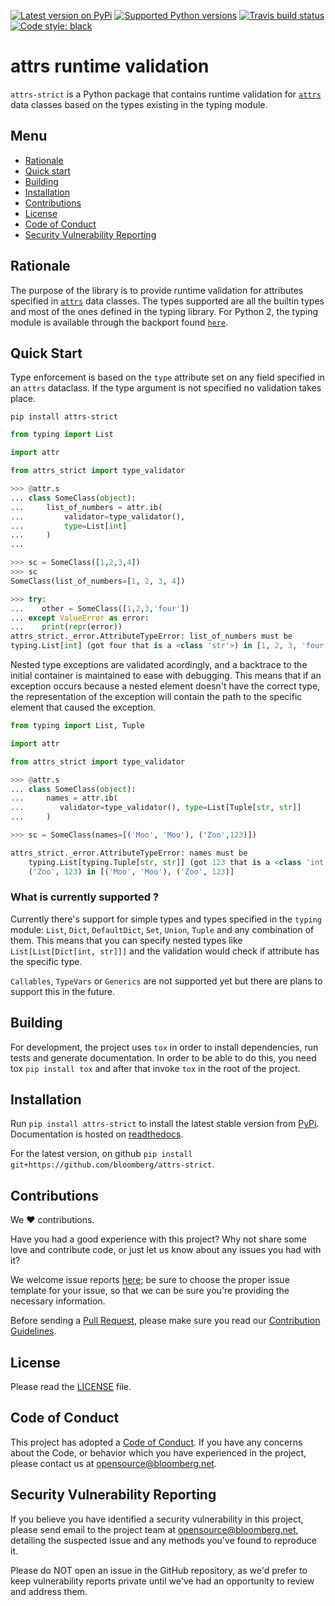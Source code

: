 <!-- begin -->
[![Latest version on
PyPi](https://badge.fury.io/py/attrs-strict.svg)](https://badge.fury.io/py/attrs-strict)
[![Supported Python
versions](https://img.shields.io/pypi/pyversions/attrs-strict.svg)](https://pypi.org/project/attrs-strict/)
[![Travis build
status](https://travis-ci.com/bloomberg/attrs-strict.svg?branch=master)](https://travis-ci.com/bloomberg/attrs-strict.svg?branch=master)
[![Code style:
black](https://img.shields.io/badge/code%20style-black-000000.svg)](https://github.com/psf/black)
# attrs runtime validation

`attrs-strict` is a Python package that contains runtime validation for [`attrs`]((https://github.com/python-attrs/attrs)) data classes based on the types existing in the typing module.

<!-- end -->
## Menu

- [Rationale](#rationale)
- [Quick start](#quick-start)
- [Building](#building)
- [Installation](#installation)
- [Contributions](#contributions)
- [License](#license)
- [Code of Conduct](#code-of-conduct)
- [Security Vulnerability Reporting](#security-vulnerability-reporting)

<!-- begin -->
## Rationale
The purpose of the library is to provide runtime validation for attributes specified in
[`attrs`](https://www.attrs.org/en/stable/) data classes. The types supported are all the builtin
types and most of the ones defined in the typing library. For Python 2, the typing module is
available through the backport found [`here`](https://pypi.org/project/typing/).

## Quick Start
Type enforcement is based on the `type` attribute set on any field specified in an `attrs` dataclass. If the type argument is not specified no validation takes place.

`pip install attrs-strict`

```python
from typing import List

import attr

from attrs_strict import type_validator

>>> @attr.s
... class SomeClass(object):
...     list_of_numbers = attr.ib(
...         validator=type_validator(),
...         type=List[int]
...     )
...

>>> sc = SomeClass([1,2,3,4])
>>> sc
SomeClass(list_of_numbers=[1, 2, 3, 4])

>>> try:
...    other = SomeClass([1,2,3,'four'])
... except ValueError as error:
...    print(repr(error))
attrs_strict._error.AttributeTypeError: list_of_numbers must be
typing.List[int] (got four that is a <class 'str'>) in [1, 2, 3, 'four']
```

Nested type exceptions are validated acordingly, and a backtrace to the initial container is maintained to ease with debugging. This means that if an exception occurs because a nested element doesn't have the correct type, the representation of the exception will contain the path to the specific element that caused the exception.


```python
from typing import List, Tuple

import attr

from attrs_strict import type_validator

>>> @attr.s
... class SomeClass(object):
...     names = attr.ib(
...        validator=type_validator(), type=List[Tuple[str, str]]
...     )

>>> sc = SomeClass(names=[('Moo', 'Moo'), ('Zoo',123)])

attrs_strict._error.AttributeTypeError: names must be
    typing.List[typing.Tuple[str, str]] (got 123 that is a <class 'int'>) in
    ('Zoo', 123) in [('Moo', 'Moo'), ('Zoo', 123)]
```

### What is currently supported ?

Currently there's support for simple types and types specified in the `typing` module: `List`, `Dict`, `DefaultDict`, `Set`, `Union`, `Tuple` and any combination of them. This means that you can specify nested types like `List[List[Dict[int, str]]]` and the validation would check if attribute has the specific type.

`Callables`, `TypeVars` or `Generics` are not supported yet but there are plans to support this in the future.

## Building

For development, the project uses `tox` in order to install dependencies, run tests and generate documentation. In order to be able to do this, you need tox `pip install tox` and after that invoke `tox` in the root of the project.

## Installation

Run `pip install attrs-strict` to install the latest stable version from [PyPi](https://pypi.org/project/attrs-strict/). Documentation is hosted on [readthedocs](https://attrs-strict.readthedocs.io/en/latest/).

For the latest version, on github `pip install git+https://github.com/bloomberg/attrs-strict`.

<!-- end -->
## Contributions

We :heart: contributions.

Have you had a good experience with this project? Why not share some love and contribute code, or just let us know about any issues you had with it?

We welcome issue reports [here](../../issues); be sure to choose the proper issue template for your issue, so that we can be sure you're providing the necessary information.

Before sending a [Pull Request](../../pulls), please make sure you read our
[Contribution Guidelines](https://github.com/bloomberg/.github/blob/master/CONTRIBUTING.md).

## License

Please read the [LICENSE](LICENSE) file.

## Code of Conduct

This project has adopted a [Code of Conduct](https://github.com/bloomberg/.github/blob/master/CODE_OF_CONDUCT.md).
If you have any concerns about the Code, or behavior which you have experienced in the project, please
contact us at opensource@bloomberg.net.

## Security Vulnerability Reporting

If you believe you have identified a security vulnerability in this project, please send email to the project
team at opensource@bloomberg.net, detailing the suspected issue and any methods you've found to reproduce it.

Please do NOT open an issue in the GitHub repository, as we'd prefer to keep vulnerability reports private until
we've had an opportunity to review and address them.

